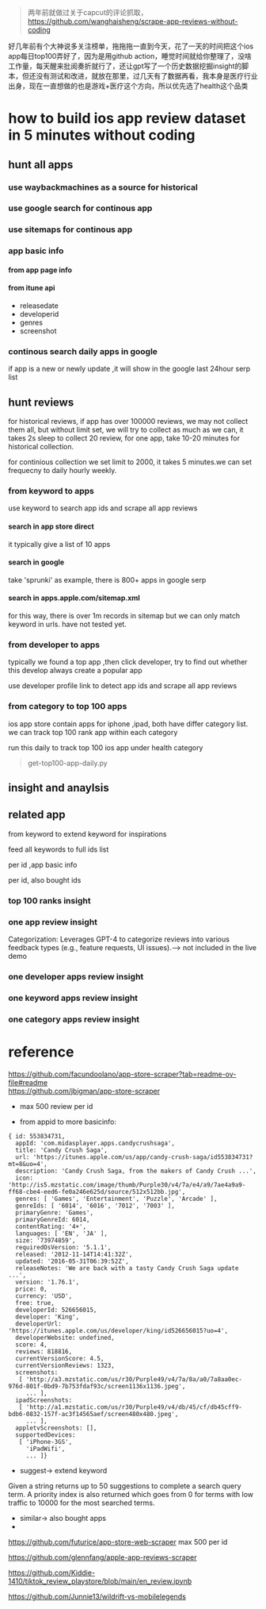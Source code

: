 >两年前就做过关于capcut的评论抓取，https://github.com/wanghaisheng/scrape-app-reviews-without-coding


好几年前有个大神说多关注榜单，拖拖拖一直到今天，花了一天的时间把这个ios app每日top100弄好了，因为是用github action，睡觉时间就给你整理了，没啥工作量，每天醒来批阅奏折就行了，还让gpt写了一个历史数据挖掘insight的脚本，但还没有测试和改进，就放在那里，过几天有了数据再看，我本身是医疗行业出身，现在一直想做的也是游戏+医疗这个方向，所以优先选了health这个品类


# how to build ios app review dataset in 5 minutes without coding 

## hunt all apps

### use waybackmachines as a source for historical 

### use google search for continous app 

### use sitemaps for continous app 

### app basic info
#### from app page info

#### from itune api

* releasedate
* developerid
* genres
* screenshot

### continous search daily apps in google
if app is a new or newly update ,it will show in the google last 24hour serp list 

###

## hunt reviews

for historical reviews, if app has over 100000 reviews, we may not collect them all, but without limit set, we will try to collect as much as we can, it takes 2s sleep to collect 20 review, for one app, take 10-20 minutes for historical collection.

for continious collection we set limit to 2000, it takes 5 minutes.we can set frequecny to daily hourly weekly.



### from keyword to apps

use keyword to search app ids and scrape all app reviews
#### search in app store direct
it typically give a list of 10 apps

#### search in google 

take 'sprunki' as example, there is 800+ apps in google serp

#### search in apps.apple.com/sitemap.xml

for this way, there is over 1m records in sitemap but we can only match keyword in urls. have not tested yet.


### from developer to apps

typically we found a top app ,then click developer, try to find out whether this develop always create a popular app

use developer profile link to detect app ids and scrape all app reviews


### from category to top 100 apps

ios app store contain apps for iphone ,ipad, both have differ category list.
we can track top 100 rank app within each category

run this daily to track top 100 ios app under health category
>get-top100-app-daily.py






## insight and anaylsis 

## related app 

from keyword to extend keyword for inspirations


feed all keywords to full ids list

per id ,app basic info

per id, also bought ids




### top 100 ranks insight


### one app review insight
Categorization: Leverages GPT-4 to categorize reviews into various feedback types (e.g., feature requests, UI issues).--> not included in the live demo

### one developer apps review insight


### one keyword apps review insight

### one category apps review insight



# reference


https://github.com/facundoolano/app-store-scraper?tab=readme-ov-file#readme  
https://github.com/jbigman/app-store-scraper
* max 500 review per id

*  from appid to more basicinfo:

```
{ id: 553834731,
  appId: 'com.midasplayer.apps.candycrushsaga',
  title: 'Candy Crush Saga',
  url: 'https://itunes.apple.com/us/app/candy-crush-saga/id553834731?mt=8&uo=4',
  description: 'Candy Crush Saga, from the makers of Candy Crush ...',
  icon: 'http://is5.mzstatic.com/image/thumb/Purple30/v4/7a/e4/a9/7ae4a9a9-ff68-cbe4-eed6-fe0a246e625d/source/512x512bb.jpg',
  genres: [ 'Games', 'Entertainment', 'Puzzle', 'Arcade' ],
  genreIds: [ '6014', '6016', '7012', '7003' ],
  primaryGenre: 'Games',
  primaryGenreId: 6014,
  contentRating: '4+',
  languages: [ 'EN', 'JA' ],
  size: '73974859',
  requiredOsVersion: '5.1.1',
  released: '2012-11-14T14:41:32Z',
  updated: '2016-05-31T06:39:52Z',
  releaseNotes: 'We are back with a tasty Candy Crush Saga update ...',
  version: '1.76.1',
  price: 0,
  currency: 'USD',
  free: true,
  developerId: 526656015,
  developer: 'King',
  developerUrl: 'https://itunes.apple.com/us/developer/king/id526656015?uo=4',
  developerWebsite: undefined,
  score: 4,
  reviews: 818816,
  currentVersionScore: 4.5,
  currentVersionReviews: 1323,
  screenshots:
   [ 'http://a3.mzstatic.com/us/r30/Purple49/v4/7a/8a/a0/7a8aa0ec-976d-801f-0bd9-7b753fdaf93c/screen1136x1136.jpeg',
     ... ],
  ipadScreenshots:
   [ 'http://a1.mzstatic.com/us/r30/Purple49/v4/db/45/cf/db45cff9-bdb6-0832-157f-ac3f14565aef/screen480x480.jpeg',
     ... ],
  appletvScreenshots: [],
  supportedDevices:
   [ 'iPhone-3GS',
     'iPadWifi',
     ... ]}
```

* suggest-> extend keyword

Given a string returns up to 50 suggestions to complete a search query term. A priority index is also returned which goes from 0 for terms with low traffic to 10000 for the most searched terms.

* similar-> also bought apps
* 




https://github.com/futurice/app-store-web-scraper  max 500 per id

https://github.com/glennfang/apple-app-reviews-scraper 


https://github.com/Kiddie-1410/tiktok_review_playstore/blob/main/en_review.ipynb

https://github.com/Junnie13/wildrift-vs-mobilelegends



